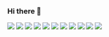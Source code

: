 ### Hi there 👋

![](https://web.archive.org/web/20090829171122im_/http://geocities.com/EnchantedForest/Cottage/9339/hello1.gif)
![](https://web.archive.org/web/20090829203537im_/http://geocities.com/~robink/anihello.gif)
![](https://web.archive.org/web/20090829192142im_/http://www.geocities.com/vis3_2003/welcome1.gif)
![](https://web.archive.org/web/20090727212910im_/http://ar.geocities.com/santilandia2_com/welcome1.gif)
![](https://web.archive.org/web/20091024094134im_/http://www.geocities.com/liquordepot1/welcome13d.gif)
![](https://web.archive.org/web/20090821200606im_/http://geocities.com/SoHo/Atrium/3987/Hello.gif)
![](https://web.archive.org/web/20091026135109im_/http://uk.geocities.com/pentecostaluk/bearhello.gif)
![](https://web.archive.org/web/20090829143431im_/http://geocities.com/hellomisty/dove5.gif)
![](https://web.archive.org/web/20090803061455im_/http://www.geocities.com/Heartland/Ridge/9769/Helloandwelcome.gif)
![](https://web.archive.org/web/20090829203353im_/http://geocities.com/Athens/Sparta/5915/hello.gif)
![](https://web.archive.org/web/20090829200230im_/http://geocities.com/Athens/Sparta/5915/bar_bulbs.gif)


<!--
**jthaman/jthaman** is a ✨ _special_ ✨ repository because its `README.md` (this file) appears on your GitHub profile.

Here are some ideas to get you started:

- 🔭 I’m currently working on ...
- 🌱 I’m currently learning ...
- 👯 I’m looking to collaborate on ...
- 🤔 I’m looking for help with ...
- 💬 Ask me about ...
- 📫 How to reach me: ...
- 😄 Pronouns: ...
- ⚡ Fun fact: ...
-->
